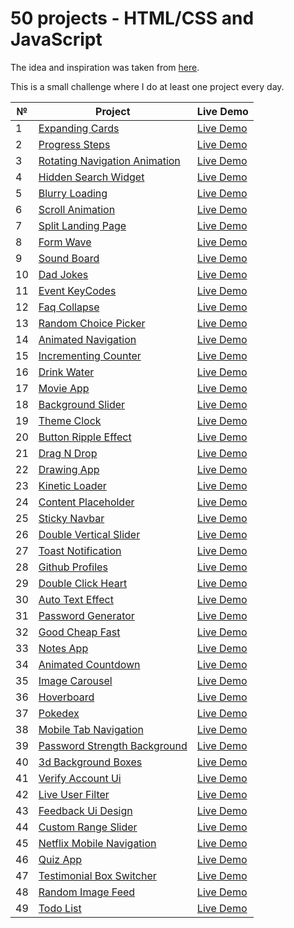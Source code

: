 # 50 projects - HTML/CSS and JavaScript

The idea and inspiration was taken from [here](https://github.com/bradtraversy/50projects50days).

This is a small challenge where I do at least one project every day.

| №   | Project                                                                                                               | Live Demo                                                                               |
| --- | --------------------------------------------------------------------------------------------------------------------- | --------------------------------------------------------------------------------------- |
| 1   | [Expanding Cards](https://github.com/Anakharsis9/50-projects/tree/main/Expanding%20Cards)                             | [Live Demo](https://anakharsis9.github.io/50-projects/Expanding%20Cards/)               |
| 2   | [Progress Steps](https://github.com/Anakharsis9/50-projects/tree/main/Progress%20Steps)                               | [Live Demo](https://anakharsis9.github.io/50-projects/Progress%20Steps/)                |
| 3   | [Rotating Navigation Animation](https://github.com/Anakharsis9/50-projects/tree/main/Rotating%20navigation)           | [Live Demo](https://anakharsis9.github.io/50-projects/Rotating%20navigation/)           |
| 4   | [Hidden Search Widget](https://github.com/Anakharsis9/50-projects/tree/main/Hidden%20Search%20Widget)                 | [Live Demo](https://anakharsis9.github.io/50-projects/Hidden%20Search%20Widget)         |
| 5   | [Blurry Loading](https://github.com/Anakharsis9/50-projects/tree/main/Blurry%20loading)                               | [Live Demo](https://anakharsis9.github.io/50-projects/Blurry%20loading/)                |
| 6   | [Scroll Animation](https://github.com/Anakharsis9/50-projects/tree/main/Scroll%20Animation)                           | [Live Demo](https://anakharsis9.github.io/50-projects/Scroll%20Animation/)              |
| 7   | [Split Landing Page](https://github.com/Anakharsis9/50-projects/tree/main/Split%20Landing%20Page)                     | [Live Demo](https://anakharsis9.github.io/50-projects/Split%20Landing%20Page/)          |
| 8   | [Form Wave](https://github.com/Anakharsis9/50-projects/tree/main/Form%20Wave)                                         | [Live Demo](https://anakharsis9.github.io/50-projects/Form%20Wave)                      |
| 9   | [Sound Board](https://github.com/Anakharsis9/50-projects/tree/main/Sound%20Board)                                     | [Live Demo](https://anakharsis9.github.io/50-projects/Sound%20Board)                    |
| 10  | [Dad Jokes](https://github.com/Anakharsis9/50-projects/tree/main/Dad%20Jokes)                                         | [Live Demo](https://anakharsis9.github.io/50-projects/Dad%20Jokes)                      |
| 11  | [Event KeyCodes](https://github.com/Anakharsis9/50-projects/tree/main/Event%20KeyCodes)                               | [Live Demo](https://anakharsis9.github.io/50-projects/Event%20KeyCodes)                 |
| 12  | [Faq Collapse](https://github.com/Anakharsis9/50-projects/tree/main/Faq%20Collapse)                                   | [Live Demo](https://anakharsis9.github.io/50-projects/Faq%20Collapse)                   |
| 13  | [Random Choice Picker](https://github.com/Anakharsis9/50-projects/tree/main/Random%20Choice%20Picker)                 | [Live Demo](https://anakharsis9.github.io/50-projects/Random%20Choice%20Picker)         |
| 14  | [Animated Navigation](https://github.com/Anakharsis9/50-projects/tree/main/Animated%20Navigation)                     | [Live Demo](https://anakharsis9.github.io/50-projects/Animated%20Navigation)            |
| 15  | [Incrementing Counter](https://github.com/Anakharsis9/50-projects/tree/main/Incrementing%20Counter)                   | [Live Demo](https://anakharsis9.github.io/50-projects/Incrementing%20Counter)           |
| 16  | [Drink Water](https://github.com/Anakharsis9/50-projects/tree/main/Drink%20Water)                                     | [Live Demo](https://anakharsis9.github.io/50-projects/Drink%20Water)                    |
| 17  | [Movie App](https://github.com/Anakharsis9/50-projects/tree/main/Movie%20App)                                         | [Live Demo](https://anakharsis9.github.io/50-projects/Movie%20App)                      |
| 18  | [Background Slider](https://github.com/Anakharsis9/50-projects/tree/main/Background%20Slider)                         | [Live Demo](https://anakharsis9.github.io/50-projects/Background%20Slider)              |
| 19  | [Theme Clock](https://github.com/Anakharsis9/50-projects/tree/main/Theme%20Clock)                                     | [Live Demo](https://anakharsis9.github.io/50-projects/Theme%20Clock)                    |
| 20  | [Button Ripple Effect](https://github.com/Anakharsis9/50-projects/tree/main/Button%20Ripple%20Effect)                 | [Live Demo](https://anakharsis9.github.io/50-projects/Button%20Ripple%20Effect)         |
| 21  | [Drag N Drop](https://github.com/Anakharsis9/50-projects/tree/main/Drag%20N%20Drop)                                   | [Live Demo](https://anakharsis9.github.io/50-projects/Drag%20N%20Drop)                  |
| 22  | [Drawing App](https://github.com/Anakharsis9/50-projects/tree/main/Drawing%20App)                                     | [Live Demo](https://anakharsis9.github.io/50-projects/Drawing%20App)                    |
| 23  | [Kinetic Loader](https://github.com/Anakharsis9/50-projects/tree/main/Kinetic%20Loader)                               | [Live Demo](https://anakharsis9.github.io/50-projects/Kinetic%20Loader)                 |
| 24  | [Content Placeholder](https://github.com/Anakharsis9/50-projects/tree/main/Content%20Placeholder)                     | [Live Demo](https://anakharsis9.github.io/50-projects/Content%20Placeholder)            |
| 25  | [Sticky Navbar](https://github.com/Anakharsis9/50-projects/tree/main/Sticky%20Navbar)                                 | [Live Demo](https://anakharsis9.github.io/50-projects/Sticky%20Navbar)                  |
| 26  | [Double Vertical Slider](https://github.com/Anakharsis9/50-projects/tree/main/Double%20Vertical%20Slider)             | [Live Demo](https://anakharsis9.github.io/50-projects/Double%20Vertical%20Slider)       |
| 27  | [Toast Notification](https://github.com/Anakharsis9/50-projects/tree/main/Toast%20Notification)                       | [Live Demo](https://anakharsis9.github.io/50-projects/Toast%20Notification)             |
| 28  | [Github Profiles](https://github.com/Anakharsis9/50-projects/tree/main/Github%20Profiles)                             | [Live Demo](https://anakharsis9.github.io/50-projects/Github%20Profiles)                |
| 29  | [Double Click Heart](https://github.com/Anakharsis9/50-projects/tree/main/Double%20Click%20Heart)                     | [Live Demo](https://anakharsis9.github.io/50-projects/Double%20Click%20Heart)           |
| 30  | [Auto Text Effect](https://github.com/Anakharsis9/50-projects/tree/main/Auto%20Text%20Effect)                         | [Live Demo](https://anakharsis9.github.io/50-projects/Auto%20Text%20Effect)             |
| 31  | [Password Generator](https://github.com/Anakharsis9/50-projects/tree/main/Password%Generator)                         | [Live Demo](https://anakharsis9.github.io/50-projects/Password%Generator)               |
| 32  | [Good Cheap Fast](https://github.com/Anakharsis9/50-projects/tree/main/Good%20Cheap%20Fast)                           | [Live Demo](https://anakharsis9.github.io/50-projects/Good%20Cheap%20Fast)              |
| 33  | [Notes App](https://github.com/Anakharsis9/50-projects/tree/main/Notes%20App)                                         | [Live Demo](https://anakharsis9.github.io/50-projects/Notes%20App)                      |
| 34  | [Animated Countdown](https://github.com/Anakharsis9/50-projects/tree/main/Animated%20Countdown)                       | [Live Demo](https://anakharsis9.github.io/50-projects/Animated%20Countdown)             |
| 35  | [Image Carousel](https://github.com/Anakharsis9/50-projects/tree/main/Image%20Carousel)                               | [Live Demo](https://anakharsis9.github.io/50-projects/Image%20Carousel)                 |
| 36  | [Hoverboard](https://github.com/Anakharsis9/50-projects/tree/main/Hoverboard)                                         | [Live Demo](https://anakharsis9.github.io/50-projects/Hoverboard)                       |
| 37  | [Pokedex](https://github.com/Anakharsis9/50-projects/tree/main/Pokedex)                                               | [Live Demo](https://anakharsis9.github.io/50-projects/Pokedex)                          |
| 38  | [Mobile Tab Navigation](https://github.com/Anakharsis9/50-projects/tree/main/Mobile%20Tab%20Navigation)               | [Live Demo](https://anakharsis9.github.io/50-projects/Mobile%20Tab%20Navigation)        |
| 39  | [Password Strength Background](https://github.com/Anakharsis9/50-projects/tree/main/Password%20Strength%20Background) | [Live Demo](https://anakharsis9.github.io/50-projects/Password%20Strength%20Background) |
| 40  | [3d Background Boxes](https://github.com/Anakharsis9/50-projects/tree/main/3d%20Background%20Boxes)                   | [Live Demo](https://anakharsis9.github.io/50-projects/3d%20Background%20Boxes)          |
| 41  | [Verify Account Ui](https://github.com/Anakharsis9/50-projects/tree/main/Verify%20Account%20Ui)                       | [Live Demo](https://anakharsis9.github.io/50-projects/Verify%20Account%20Ui)            |
| 42  | [Live User Filter](https://github.com/Anakharsis9/50-projects/tree/main/Live%20User%20Filter)                         | [Live Demo](https://anakharsis9.github.io/50-projects/Live%20User%20Filter)             |
| 43  | [Feedback Ui Design](https://github.com/Anakharsis9/50-projects/tree/main/Feedback%20Ui%20Design)                     | [Live Demo](https://anakharsis9.github.io/50-projects/Feedback%20Ui%20Design)           |
| 44  | [Custom Range Slider](https://github.com/Anakharsis9/50-projects/tree/main/Custom%20Range%20Slider)                   | [Live Demo](https://anakharsis9.github.io/50-projects/Custom%20Range%20Slider)          |
| 45  | [Netflix Mobile Navigation](https://github.com/Anakharsis9/50-projects/tree/main/Netflix%20Mobile%20Navigation)       | [Live Demo](https://anakharsis9.github.io/50-projects/Netflix%20Mobile%20Navigation)    |
| 46  | [Quiz App](https://github.com/Anakharsis9/50-projects/tree/main/Quiz%20App)                                           | [Live Demo](https://anakharsis9.github.io/50-projects/Quiz%20App)                       |
| 47  | [Testimonial Box Switcher](https://github.com/Anakharsis9/50-projects/tree/main/Testimonial%20Box%20Switcher)         | [Live Demo](https://anakharsis9.github.io/50-projects/Testimonial%20Box%20Switcher)     |
| 48  | [Random Image Feed](https://github.com/Anakharsis9/50-projects/tree/main/Random%20Image%20Feed)                       | [Live Demo](https://anakharsis9.github.io/50-projects/Random%20Image%20Feed)            |
| 49  | [Todo List](https://github.com/Anakharsis9/50-projects/tree/main/Todo%20List)                                         | [Live Demo](https://anakharsis9.github.io/50-projects/Todo%20List)                      |
